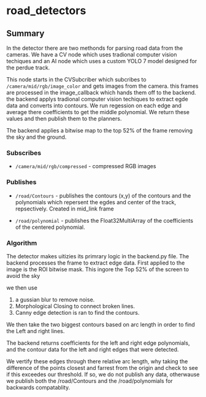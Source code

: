 # road_detectors

## Summary

In the detector there are two methonds for parsing road data from the cameras. We have a CV node which uses tradional 
computer vision techiques and an AI node which uses a custom YOLO 7 model designed for the perdue track. 

This node starts in the CVSubcriber which subcribes to `/camera/mid/rgb/image_color` and gets images from the camera. 
this frames are processed in the image_callback which hands them off to the backend. the backend applys tradional 
computer vision techiques to extract egde data and converts into contours. We run regession on each edge and average 
there coefficients to get the middle polynomial. We return these values and then publish them to the planners. 

The backend applies a bitwise map 
to the top 52% of the frame removing the sky and the ground. 

### Subscribes

- `/camera/mid/rgb/compressed` - compressed RGB images


### Publishes

- `/road/Contours` - publishes the contours (x,y) of the contours and the polynomials which repersent the egdes
  and center of the track, repsectively. Created in mid_link frame

- `/road/polynomial` - publishes the Float32MultiArray of the coefficients of the centered polynomial. 

### Algorithm

The detector makes uitizies its primrary logic in the backend.py file. The backend processes the frame to extract edge data. 
First applied to the image is the ROI bitwise mask. This ingore the Top 52% of the screen to avoid the sky

we then use
1. a gussian blur to remove noise. 
2. Morphological Closing to connect broken lines. 
3. Canny edge detection is ran to find the contours. 

We then take the two biggest contours based on arc length in order to find the Left and right lines.

The backend returns coefficients for the left and right edge polynomials, and the contour data for the left and right edges that were detected. 

We vertify these edges through there relative arc length, why taking the difference of the points closest and farrest from the origin and check to see if this exceedes our threshold. If so, we do not publish any data, otherwause we publish both the /road/Contours and the /road/polynomials for backwards compatablity. 